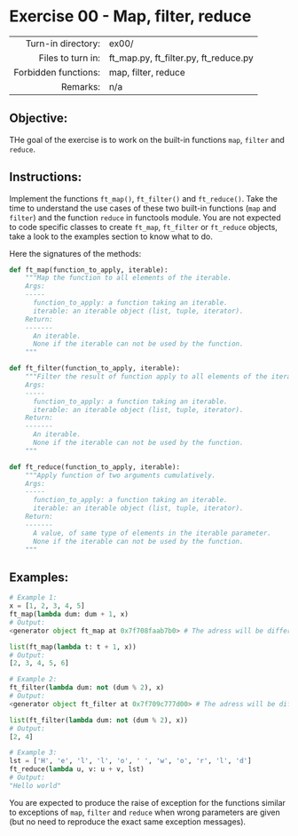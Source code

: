 # Exercise 00 - Map, filter, reduce

|                         |                                        |
| -----------------------:| -------------------------------------- |
|   Turn-in directory:    |  ex00/                                 |
|   Files to turn in:     |  ft_map.py, ft_filter.py, ft_reduce.py |
|   Forbidden functions:  |  map, filter, reduce                   |
|   Remarks:              |  n/a                                   |

## Objective:
THe goal of the exercise is to work on the built-in functions `map`, `filter` and `reduce`.


## Instructions:
Implement the functions `ft_map()`, `ft_filter()` and `ft_reduce()`.
Take the time to understand the use cases of these two built-in functions (`map` and `filter`)
and the function `reduce` in functools module. You are not expected to code specific classes to create
`ft_map`, `ft_filter` or `ft_reduce` objects, take a look to the examples section to know what to do.

Here the signatures of the methods:

```python
def ft_map(function_to_apply, iterable):
	"""Map the function to all elements of the iterable.
	Args:
	-----
	  function_to_apply: a function taking an iterable.
	  iterable: an iterable object (list, tuple, iterator).
	Return:
	-------
	  An iterable.
	  None if the iterable can not be used by the function.
	"""

def ft_filter(function_to_apply, iterable):
	"""Filter the result of function apply to all elements of the iterable.
	Args:
	-----
	  function_to_apply: a function taking an iterable.
	  iterable: an iterable object (list, tuple, iterator).
	Return:
	-------
	  An iterable.
	  None if the iterable can not be used by the function.
	"""

def ft_reduce(function_to_apply, iterable):
	"""Apply function of two arguments cumulatively.
	Args:
	-----
	  function_to_apply: a function taking an iterable.
	  iterable: an iterable object (list, tuple, iterator).
	Return:
	-------
	  A value, of same type of elements in the iterable parameter.
	  None if the iterable can not be used by the function.
	"""
```

## Examples:
```python
# Example 1:
x = [1, 2, 3, 4, 5]
ft_map(lambda dum: dum + 1, x)
# Output:
<generator object ft_map at 0x7f708faab7b0> # The adress will be different

list(ft_map(lambda t: t + 1, x))
# Output:
[2, 3, 4, 5, 6]

# Example 2:
ft_filter(lambda dum: not (dum % 2), x)
# Output:
<generator object ft_filter at 0x7f709c777d00> # The adress will be different

list(ft_filter(lambda dum: not (dum % 2), x))
# Output:
[2, 4]

# Example 3:
lst = ['H', 'e', 'l', 'l', 'o', ' ', 'w', 'o', 'r', 'l', 'd']
ft_reduce(lambda u, v: u + v, lst)
# Output:
"Hello world"
```

You are expected to produce the raise of exception for the functions similar to exceptions of
`map`, `filter` and `reduce` when wrong parameters are given (but no need
to reproduce the exact same exception messages).


